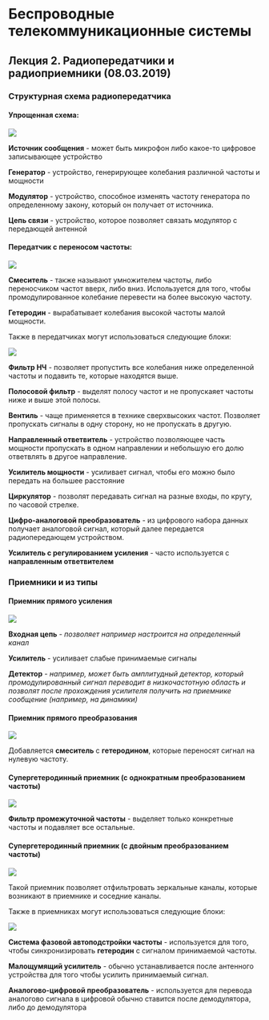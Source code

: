 # Беспроводные телекоммуникационные системы

## Лекция 2. Радиопередатчики и радиоприемники (08.03.2019)

### Структурная схема радиопередатчика ###

#### Упрощенная схема: ####

![](img/2/1.png)

**Источник сообщения** - может быть микрофон либо какое-то цифровое записывающее устройство

**Генератор** - устройство, генерирующее колебания различной частоты и мощности

**Модулятор** - устройство, способное изменять частоту генератора по определенному закону, который он получает от источника.

**Цепь связи** - устройство, которое позволяет связать модулятор с передающей антенной

#### Передатчик с переносом частоты: ####

![](img/2/2.png)

**Смеситель** - также называют умножителем частоты, либо переносчиком частот вверх, либо вниз. Используется для того, чтобы промодулированное колебание перевести на более высокую частоту.

**Гетеродин** - вырабатывает колебания высокой частоты малой мощности.

Также в передатчиках могут использоваться следующие блоки:

![](img/2/3.png)

**Фильтр НЧ** - позволяет пропустить все колебания ниже определенной частоты и подавить те, которые находятся выше.

**Полосовой фильтр** - выделят полосу частот и не пропускаяет частоты ниже и выше этой полосы.

**Вентиль** - чаще применяется в технике сверхвысоких частот. Позволяет пропускать сигналы в одну сторону, но не пропускать в другую.

**Направленный ответвитель** - устройство позволяющее часть мощности пропускать в одном направлении и небольшую его долю ответвлять в другое направление.

**Усилитель мощности** - усиливает сигнал, чтобы его можно было передать на большее расстояние

**Циркулятор** - позволят передавать сигнал на разные входы, по кругу, по часовой стрелке.

**Цифро-аналоговой преобразователь** - из цифрового набора данных получает аналоговой сигнал, который далее передается радиопередающем устройством.

**Усилитель с регулированием усиления** - часто используется с **направленным ответвителем**

### Приемники и из типы ###

#### Приемник прямого усиления ####

![](img/2/4.png)

**Входная цепь** - *позволяет например настроится на определенный канал*

**Усилитель** - усиливает слабые принимаемые сигналы

**Детектор** - *например, может быть амплитудный детектор, который промодулированный сигнал переводит в низкочастотную область и позволят после прохождения усилителя получить на приемнике сообщение (например, на динамики)*

#### Приемник прямого преобразования ####

![](img/2/5.png)

Добавляется **смеситель** с **гетеродином**, которые переносят сигнал на нулевую частоту.

#### Супергетеродинный приемник (с однократным преобразованием частоты) ####

![](img/2/6.png)

**Фильтр промежуточной частоты** - выделяет только конкретные частоты и подавляет все остальные.

#### Супергетеродинный приемник (с двойным преобразованием частоты) ####

![](img/2/7.png)

Такой приемник позволяет отфильтровать зеркальные каналы, которые возникают в приемнике и соседние каналы.

Также в приемниках могут использоваться следующие блоки:

![](img/2/8.png)

**Система фазовой автоподстройки частоты** - используется для того, чтобы синхронизировать **гетеродин** с сигналом принимаемой частоты.

**Малощумящий усилитель** - обычно устанавливается после антенного устройства для того чтобы усилить принимаемый сигнал.

**Аналогово-цифровой преобразователь** - используется для перевода аналогово сигнала в цифровой обычно ставится после демодулятора, либо до демодулятора
